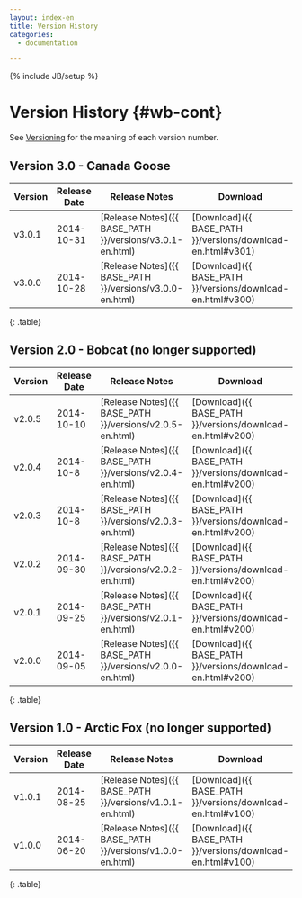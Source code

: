 ```yaml
---
layout: index-en
title: Version History
categories:
  - documentation

---
```

{% include JB/setup %}

# Version History {#wb-cont}

<div class="toc"></div>

See [Versioning](version-info-en.html) for the meaning of each version number.

## Version 3.0 - Canada Goose

| Version | Release Date | Release Notes | Download |
|---|---|---|---|
| v3.0.1 | 2014-10-31 | [Release Notes]({{ BASE_PATH }}/versions/v3.0.1-en.html) | [Download]({{ BASE_PATH }}/versions/download-en.html#v301) |
| v3.0.0 | 2014-10-28 | [Release Notes]({{ BASE_PATH }}/versions/v3.0.0-en.html) | [Download]({{ BASE_PATH }}/versions/download-en.html#v300) |
{: .table}

## Version 2.0 - Bobcat (no longer supported)

| Version | Release Date | Release Notes | Download |
|---|---|---|---|
| v2.0.5 | 2014-10-10 | [Release Notes]({{ BASE_PATH }}/versions/v2.0.5-en.html) | [Download]({{ BASE_PATH }}/versions/download-en.html#v200) |
| v2.0.4 | 2014-10-8 | [Release Notes]({{ BASE_PATH }}/versions/v2.0.4-en.html) | [Download]({{ BASE_PATH }}/versions/download-en.html#v200) |
| v2.0.3 | 2014-10-8 | [Release Notes]({{ BASE_PATH }}/versions/v2.0.3-en.html) | [Download]({{ BASE_PATH }}/versions/download-en.html#v200) |
| v2.0.2 | 2014-09-30 | [Release Notes]({{ BASE_PATH }}/versions/v2.0.2-en.html) | [Download]({{ BASE_PATH }}/versions/download-en.html#v200) |
| v2.0.1 | 2014-09-25 | [Release Notes]({{ BASE_PATH }}/versions/v2.0.1-en.html) | [Download]({{ BASE_PATH }}/versions/download-en.html#v200) |
| v2.0.0 | 2014-09-05 | [Release Notes]({{ BASE_PATH }}/versions/v2.0.0-en.html) | [Download]({{ BASE_PATH }}/versions/download-en.html#v200) |
{: .table}

## Version 1.0 - Arctic Fox (no longer supported)

| Version | Release Date | Release Notes | Download |
|---|---|---|---|
| v1.0.1 | 2014-08-25 | [Release Notes]({{ BASE_PATH }}/versions/v1.0.1-en.html) | [Download]({{ BASE_PATH }}/versions/download-en.html#v100) |
| v1.0.0 | 2014-06-20 | [Release Notes]({{ BASE_PATH }}/versions/v1.0.0-en.html) | [Download]({{ BASE_PATH }}/versions/download-en.html#v100) |
{: .table}